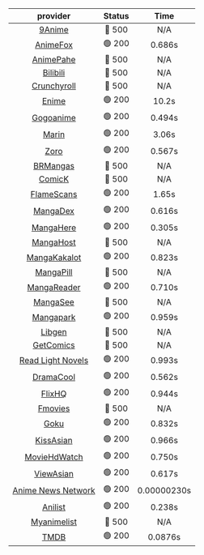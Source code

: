 | **provider** | **Status** | **Time** |
|:--------:|:------:|:----:|
| [9Anime](https://9anime.pl) | 🔴 500 | N/A |
|  [AnimeFox](https://animefox.tv)  | 🟢 200 | 0.686s |
| [AnimePahe](https://animepahe.com) | 🔴 500 | N/A |
| [Bilibili](https://bilibili.tv) | 🔴 500 | N/A |
| [Crunchyroll](https://cronchy.consumet.stream) | 🔴 500 | N/A |
|  [Enime](https://enime.moe)  | 🟢 200 | 10.2s |
|  [Gogoanime](https://gogoanimehd.to)  | 🟢 200 | 0.494s |
|  [Marin](https://marin.moe)  | 🟢 200 | 3.06s |
|  [Zoro](https://aniwatch.to)  | 🟢 200 | 0.567s |
| [BRMangas](https://www.brmangas.net) | 🔴 500 | N/A |
| [ComicK](https://comick.app) | 🔴 500 | N/A |
|  [FlameScans](https://flamescans.org/)  | 🟢 200 | 1.65s |
|  [MangaDex](https://mangadex.org)  | 🟢 200 | 0.616s |
|  [MangaHere](http://www.mangahere.cc)  | 🟢 200 | 0.305s |
| [MangaHost](https://mangahosted.com) | 🔴 500 | N/A |
|  [MangaKakalot](https://mangakakalot.com)  | 🟢 200 | 0.823s |
| [MangaPill](https://mangapill.com) | 🔴 500 | N/A |
|  [MangaReader](https://mangareader.to)  | 🟢 200 | 0.710s |
| [MangaSee](https://mangasee123.com) | 🔴 500 | N/A |
|  [Mangapark](https://v2.mangapark.net)  | 🟢 200 | 0.959s |
| [Libgen](http://libgen) | 🔴 500 | N/A |
| [GetComics](https://getcomics.info/) | 🔴 500 | N/A |
|  [Read Light Novels](https://readlightnovels.net)  | 🟢 200 | 0.993s |
|  [DramaCool](https://dramacool.hr)  | 🟢 200 | 0.562s |
|  [FlixHQ](https://flixhq.to)  | 🟢 200 | 0.944s |
| [Fmovies](https://fmovies.to) | 🔴 500 | N/A |
|  [Goku](https://goku.sx)  | 🟢 200 | 0.832s |
|  [KissAsian](https://kissasian.mx)  | 🟢 200 | 0.966s |
|  [MovieHdWatch](https://movieshd.watch)  | 🟢 200 | 0.750s |
|  [ViewAsian](https://viewasian.co)  | 🟢 200 | 0.617s |
|  [Anime News Network](https://www.animenewsnetwork.com)  | 🟢 200 | 0.00000230s |
|  [Anilist](https://anilist.co)  | 🟢 200 | 0.238s |
| [Myanimelist](https://myanimelist.net/) | 🔴 500 | N/A |
|  [TMDB](https://www.themoviedb.org)  | 🟢 200 | 0.0876s |
